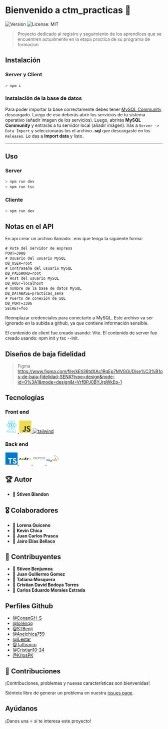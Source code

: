 # Bienvenido a ctm_practicas 👋

![Version](https://img.shields.io/badge/version-1.0.1-blue.svg?cacheSeconds=2592000)
![License: MIT](https://img.shields.io/badge/License-MIT-yellow.svg)

> Proyecto dedicado al registro y seguimiento de los aprendices que se encuentren actualmente en la etapa practica de su programa de formacion

## Instalación

### Server y Client

```bash
> npm i 
```

### Instalación de la base de datos

Para poder importar la base correctamente debes tener <a href="https://dev.mysql.com/downloads/" target="_blank">MySQL Community</a> descargado. Luego de eso deberás abrir los servicios de tu sistema operativo (añadir imagen de los servicios). Luego, abrirás **MySQL Community** y entrarás a tu servidor local (añadir imágen). Irás a ```Server -> Data Import``` y seleccionarás los el archivo **.sql** que descargaste en los `Releases`. Le das a **Import data** y listo.

<hr />

## Uso

### Server

```bash
> npm run dev
> npm run tsc
```

### Cliente

```bash
> npm run dev
```

## Notas en el API

En api crear un archivo llamado: .env que tenga la siguiente forma:

```env
# Ruta del servidor de express
PORT=3000
# Usuario del usuario MySQL
DB_USER=root
# Contraseña del usuario MySQL
DB_PASSWORD=root
# Host del usuario MySQL
DB_HOST=localhost
# nombre de la base de datos MySQL
DB_DATABASE=practicas_sena
# Puerto de conexión de SQL
DB_PORT=3306
SECRET=foo
```

Reemplazar credenciales para conectarte a MySQL. Este archivo va ser ignorado en la subida a github, ya que contiene información sensible.

El contenido de client fue creado usando: Vite.
El contenido de server fue creado usando: npm init y tsc --init.

## Diseños de baja fidelidad

> Figma https://www.figma.com/file/kEti36tdXAc1RqEp7MVGGi/Dise%C3%B1os-de-baja-fidelidad-SENA?type=design&node-id=0%3A1&mode=design&t=VrfBPJ0BYJrpWkEp-1

## Tecnologías

### Front end

<p align="left"> 
<a href="https://reactjs.org/" target="_blank" rel="noreferrer"> <img src="https://raw.githubusercontent.com/devicons/devicon/master/icons/react/react-original-wordmark.svg" alt="react" width="40" height="40"/> </a>
<a href="https://developer.mozilla.org/en-US/docs/Web/JavaScript" target="_blank" rel="noreferrer"> <img src="https://raw.githubusercontent.com/devicons/devicon/master/icons/javascript/javascript-original.svg" alt="javascript" width="40" height="40"/> </a>
<a href="https://tailwindcss.com/" target="_blank" rel="noreferrer"> <img src="https://www.vectorlogo.zone/logos/tailwindcss/tailwindcss-icon.svg" alt="tailwind" width="40" height="40"/> </a> </p>

### Back end

<p align="left"> 
<a href="https://www.typescriptlang.org/" target="_blank" rel="noreferrer"> <img src="https://raw.githubusercontent.com/devicons/devicon/master/icons/typescript/typescript-original.svg" alt="typescript" width="40" height="40"/> </a>
  <a href="https://nodejs.org" target="_blank" rel="noreferrer"> <img src="https://raw.githubusercontent.com/devicons/devicon/master/icons/nodejs/nodejs-original-wordmark.svg" alt="nodejs" width="40" height="40"/> </a> 
<a href="https://expressjs.com" target="_blank" rel="noreferrer"> <img src="https://raw.githubusercontent.com/devicons/devicon/master/icons/express/express-original-wordmark.svg" alt="express" width="40" height="40"/> </a> <a href="https://developer.mozilla.org/en-US/docs/Web/JavaScript" target="_blank" rel="noreferrer">  <a href="https://www.mysql.com/" target="_blank" rel="noreferrer"> <img src="https://raw.githubusercontent.com/devicons/devicon/master/icons/mysql/mysql-original-wordmark.svg" alt="mysql" width="40" height="40"/> </a>    </p>

## 🏆 Autor

- 👤 **Stiven Blandon**

## 🎖 Colaboradores

- 👤 **Lorena Quiceno**
- 👤 **Kevin Chica**
- 👤 **Juan Carlos Prasca**
- 👤 **Jairo Elías Bellaco**

## 🤝 Contribuyentes

- 👤 **Stiven Benjumea**
- 👤 **Juan Guillermo Gomez**
- 👤 **Tatiana Mosquera**
- 👤 **Cristian David Bedoya Torres**
- 👤 **Carlos Eduardo Morales Estrada**

## Perfiles Github

- [@ConanGH-S](https://github.com/ConanGH-S)
- [@lorenqg](https://github.com/lorenqg)
- [@STBenji](https://github.com/STBenji)
- [@Axelchica759](https://github.com/Axelchica759)
- [@iLestar](https://github.com/iLestar)
- [@Tattoarco](https://github.com/Tattoarco)
- [@Cristian10-24](https://github.com/Cristian10-24)
- [@KrlosPK](https://github.com/KrlosPK)

## 🤝 Contribuciones

¡Contribuciones, problemas y nuevas características son bienvenidas!

Siéntete libre de generar un problema en nuestra [issues page](https://github.com/ConanGH-S/practicas_sena/issues).

## Ayúdanos

¡Danos una ⭐️ si te interesa este proyecto!
